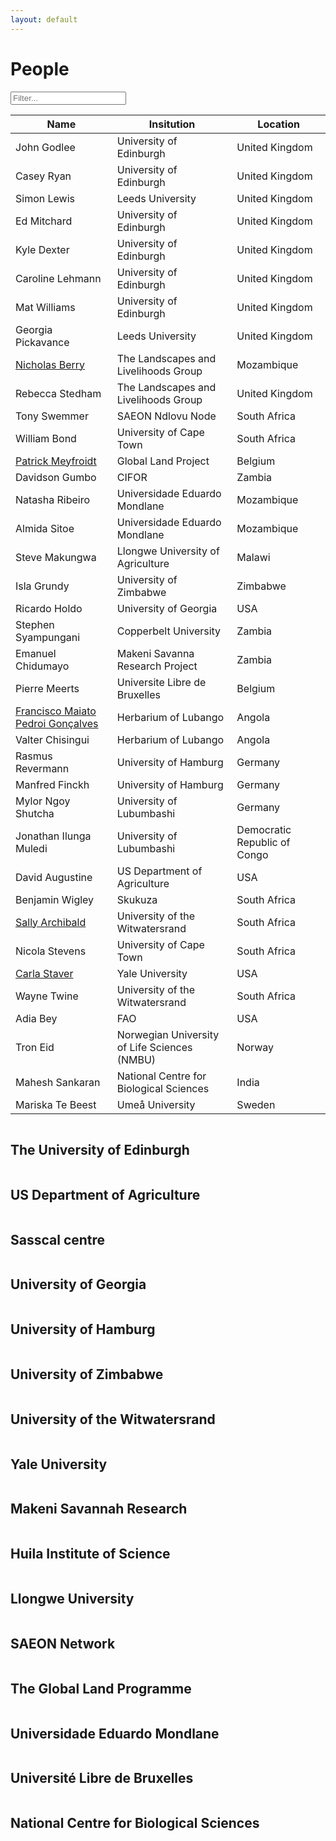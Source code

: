 ```yaml
---
layout: default
---
```


<script src="{{ site.baseurl }}/scripts/filter_table.js"></script>
<script src="{{ site.baseurl }}/scripts/jquery.tablesorter.js"></script>
<script src="{{ site.baseurl }}/scripts/masonry.pkgd.min.js"></script>

<script>
    $(function(){
      $("#myTable").tablesorter({ sortList: [[0,0]],
     		headerTemplate: '{content}{icon}' });
    });
</script>

<script>
$('.grid').masonry({
  // options
  itemSelector: '.grid-item',
	percentPosition: true,
	columnWidth: '.grid-sizer'
});
</script>

<h1>People</h1>


<input class="filter" id='myInput' onkeyup='filterTable()' type='text' placeholder="Filter...">


<table class="people tablesorter" id="myTable">
<thead>
<tr id='tableHeader'>
<th>Name</th>
<th>Insitution</th>
<th>Location</th>
</tr>
</thead>
<tbody id='tableBody'>
<tr>
<td>John Godlee</td>
<td>University of Edinburgh</td>
<td>United Kingdom</td>
</tr>
<tr>
<td>Casey Ryan</td>
<td>University of Edinburgh</td>
<td>United Kingdom</td>
</tr>
<tr>
<td>Simon Lewis</td>
<td>Leeds University</td>
<td>United Kingdom</td>
</tr>
<tr>
<td>Ed Mitchard</td>
<td>University of Edinburgh</td>
<td>United Kingdom</td>
</tr>
<tr>
<td>Kyle Dexter</td>
<td>University of Edinburgh</td>
<td>United Kingdom</td>
</tr>
<tr>
<td>Caroline Lehmann</td>
<td>University of Edinburgh</td>
<td>United Kingdom</td>
</tr>
<tr>
<td>Mat Williams</td>
<td>University of Edinburgh</td>
<td>United Kingdom</td>
</tr>
<tr>
<td>Georgia Pickavance</td>
<td>Leeds University</td>
<td>United Kingdom</td>
</tr>
<tr>
<td><a href="http://www.linkedin.com/in/nicholasberry" target="_blank">Nicholas Berry</a></td>
<td>The Landscapes and Livelihoods Group</td>
<td>Mozambique</td>
</tr>
<tr>
<td>Rebecca Stedham</td>
<td>The Landscapes and Livelihoods Group</td>
<td>United Kingdom</td>
</tr>
<tr>
<td>Tony Swemmer</td>
<td>SAEON Ndlovu Node</td>
<td>South Africa</td>
</tr>
<tr>
<td>William Bond</td>
<td>University of Cape Town</td>
<td>South Africa</td>
</tr>
<tr>
<td><a href="http://www.climate.be/modx/index.php?id=96" target="_blank">Patrick Meyfroidt</a></td>
<td>Global Land Project</td>
<td>Belgium</td>
</tr>
<tr>
<td>Davidson Gumbo</td>
<td>CIFOR</td>
<td>Zambia</td>
</tr>
<tr>
<td>Natasha Ribeiro</td>
<td>Universidade Eduardo Mondlane</td>
<td>Mozambique</td>
</tr>
<tr>
<td>Almida Sitoe</td>
<td>Universidade Eduardo Mondlane</td>
<td>Mozambique</td>
</tr>
<tr>
<td>Steve Makungwa</td>
<td>Llongwe University of Agriculture</td>
<td>Malawi</td>
</tr>
<tr>
<td>Isla Grundy</td>
<td>University of Zimbabwe</td>
<td>Zimbabwe</td>
</tr>
<tr>
<td>Ricardo Holdo</td>
<td>University of Georgia</td>
<td>USA</td>
</tr>
<tr>
<td>Stephen Syampungani</td>
<td>Copperbelt University</td>
<td>Zambia</td>
</tr>
<tr>
<td>Emanuel Chidumayo</td>
<td>Makeni Savanna Research Project</td>
<td>Zambia</td>
</tr>
<tr>
<td>Pierre Meerts</td>
<td>Universite Libre de Bruxelles</td>
<td>Belgium</td>
</tr>
<tr>
<td><a href="https://www.researchgate.net/profile/Francisco_Goncalves10?ev=hdr_xprf" target="_blank">Francisco Maiato Pedroi Gonçalves</a></td>
<td>Herbarium of Lubango</td>
<td>Angola</td>
</tr>
<tr>
<td>Valter Chisingui</td>
<td>Herbarium of Lubango</td>
<td>Angola</td>
</tr>
<tr>
<td>Rasmus Revermann</td>
<td>University of Hamburg</td>
<td>Germany</td>
</tr>
<tr>
<td>Manfred Finckh</td>
<td>University of Hamburg</td>
<td>Germany</td>
</tr>
<tr>
<td>Mylor Ngoy Shutcha</td>
<td>University of Lubumbashi</td>
<td>Germany</td>
</tr>
<tr>
<td>Jonathan Ilunga Muledi</td>
<td>University of Lubumbashi</td>
<td>Democratic Republic of Congo</td>
</tr>
<tr>
<td>David Augustine</td>
<td>US Department of Agriculture</td>
<td>USA</td>
</tr>
<tr>
<td>Benjamin Wigley</td>
<td>Skukuza</td>
<td>South Africa</td>
</tr>
<tr>
<td><a href="https://www.wits.ac.za/staff/academic-a-z-listing/a/sallyarchibaldwitsacza/" target="_blank">Sally Archibald</a></td>
<td>University of the Witwatersrand</td>
<td>South Africa</td>
</tr>
<tr>
<td>Nicola Stevens</td>
<td>University of Cape Town</td>
<td>South Africa</td>
</tr>
<tr>
<td><a href="http://staverlab.yale.edu/" target="_blank">Carla Staver</a></td>
<td>Yale University</td>
<td>USA</td>
</tr>
<tr>
<td>Wayne Twine</td>
<td>University of the Witwatersrand</td>
<td>South Africa</td>
</tr>
<tr>
<td>Adia Bey</td>
<td>FAO</td>
<td>USA</td>
</tr>
<tr>
<td>Tron Eid</td>
<td>Norwegian University of Life Sciences (NMBU)</td>
<td>Norway</td>
</tr>
<tr>
<td>Mahesh Sankaran</td>
<td>National Centre for Biological Sciences</td>
<td>India</td>
</tr>
<tr>
<td>Mariska Te Beest</td>
<td>Umeå University</td>
<td>Sweden</td>
</tr>
</tbody>
</table>

<div class="grid">
  <div class="grid-item">
		<div class="hovereffect">
      <img src="{{ site.baseurl }}/images/inst_logos/uoe.png" alt=""/>
      <div class="overlay">
			  <h2>The University of Edinburgh</h2>
  	  </div>
    </div>
  </div>
	<div class="grid-item">
		<div class="hovereffect">
      <img src="{{ site.baseurl }}/images/inst_logos/usda.png" alt=""/>
      <div class="overlay">
			  <h2>US Department of Agriculture</h2>
  	  </div>
    </div>
  </div>
	<div class="grid-item">
		<div class="hovereffect">
      <img src="{{ site.baseurl }}/images/inst_logos/sasscal.png" alt=""/>
      <div class="overlay">
			  <h2>Sasscal centre</h2>
  	  </div>
    </div>
  </div>
	<div class="grid-item">
		<div class="hovereffect">
      <img src="{{ site.baseurl }}/images/inst_logos/uga.png" alt=""/>
      <div class="overlay">
			  <h2>University of Georgia</h2>
  	  </div>
    </div>
  </div>
	<div class="grid-item">
		<div class="hovereffect">
      <img src="{{ site.baseurl }}/images/inst_logos/uham.png" alt=""/>
      <div class="overlay">
			  <h2>University of Hamburg</h2>
  	  </div>
    </div>
  </div>
	<div class="grid-item">
		<div class="hovereffect">
      <img src="{{ site.baseurl }}/images/inst_logos/uz.jpg" alt=""/>
      <div class="overlay">
			  <h2>University of Zimbabwe</h2>
  	  </div>
    </div>
  </div>
	<div class="grid-item">
		<div class="hovereffect">
      <img src="{{ site.baseurl }}/images/inst_logos/wits.png" alt=""/>
      <div class="overlay">
			  <h2>University of the Witwatersrand</h2>
  	  </div>
    </div>
  </div>
	<div class="grid-item">
		<div class="hovereffect">
      <img src="{{ site.baseurl }}/images/inst_logos/yale.png" alt=""/>
      <div class="overlay">
			  <h2>Yale University</h2>
  	  </div>
    </div>
  </div>
	<div class="grid-item">
		<div class="hovereffect">
      <img src="{{ site.baseurl }}/images/inst_logos/makeni.png" alt=""/>
      <div class="overlay">
			  <h2>Makeni Savannah Research</h2>
  	  </div>
    </div>
  </div>
	<div class="grid-item">
		<div class="hovereffect">
      <img src="{{ site.baseurl }}/images/inst_logos/isced.png" alt=""/>
      <div class="overlay">
			  <h2>Huila Institute of Science</h2>
  	  </div>
    </div>
  </div>
	<div class="grid-item">
		<div class="hovereffect">
			<img src="{{ site.baseurl }}/images/inst_logos/luanar.png" alt=""/>
			<div class="overlay">
				<h2>Llongwe University</h2>
			</div>
		</div>
	</div>
	<div class="grid-item">
		<div class="hovereffect">
			<img src="{{ site.baseurl }}/images/inst_logos/saeon.jpg" alt=""/>
			<div class="overlay">
				<h2>SAEON Network</h2>
			</div>
		</div>
	</div>
	<div class="grid-item">
		<div class="hovereffect">
			<img src="{{ site.baseurl }}/images/inst_logos/glp.png" alt=""/>
			<div class="overlay">
				<h2>The Global Land Programme</h2>
			</div>
		</div>
	</div>
	<div class="grid-item">
		<div class="hovereffect">
			<img src="{{ site.baseurl }}/images/inst_logos/uem.jpg" alt=""/>
			<div class="overlay">
				<h2>Universidade Eduardo Mondlane</h2>
			</div>
		</div>
	</div>
	<div class="grid-item">
		<div class="hovereffect">
			<img src="{{ site.baseurl }}/images/inst_logos/ulb.jpg" alt=""/>
			<div class="overlay">
				<h2>Université Libre de Bruxelles</h2>
			</div>
		</div>
	</div>
	<div class="grid-item">
		<div class="hovereffect">
			<img src="{{ site.baseurl }}/images/inst_logos/ncbs.png" alt=""/>
			<div class="overlay">
				<h2>National Centre for Biological Sciences</h2>
			</div>
		</div>
	</div>
</div>
